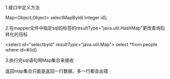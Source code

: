 1.接口中定义方法

Map<Object,Object> selectMapById( Integer id);



2.在mapper文件中指定sql的标签的resultType="java.util.HashMap"更改查询后转化的目标

<select *id*="selectbyid"  *resultType*="java.util.Map">
    select *from people where id=#{id}
</select>

 

3.执行完sql语句用Map集合来接收



返回map集合只能是返回一行数据，多一行都会出错

# 